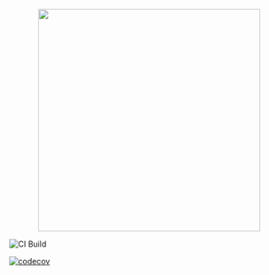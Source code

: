 <p align="center">
    <a href="https://trawlbens.id" target="_blank"><img src="https://www.trawlbens.id/assets/static/logo.4114385.7927df15e26264d4d288b354c7a22c2f.png" width="400"></a>
</p>

<p align="center">

![CI Build](https://github.com/Trawlbens-Dev/trawlbens%2Ecore/workflows/CI%20Build/badge.svg)

[![codecov](https://codecov.io/gh/Trawlbens-Dev/trawlbens.core/branch/master/graph/badge.svg?token=N1NBNHEB6O)](https://codecov.io/gh/Trawlbens-Dev/trawlbens.core)

</p>
